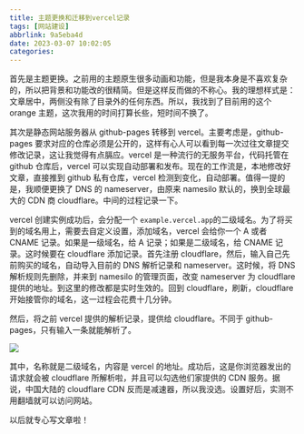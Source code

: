 ```yaml
---
title: 主题更换和迁移到vercel记录
tags: [网站建设]
abbrlink: 9a5eba4d
date: 2023-03-07 10:02:05
categories:
---
```


首先是主题更换。之前用的主题原生很多动画和功能，但是我本身是不喜欢复杂的，所以把背景和功能改的很精简。但是这样反而做的不称心。我的理想样式是：文章居中，两侧没有除了目录外的任何东西。所以，我找到了目前用的这个 orange 主题，这次我用的时间打算长些，短时间不换了。

其次是静态网站服务器从 github-pages 转移到 vercel。主要考虑是，github-pages 要求对应的仓库必须是公开的，这样有心人可以看到每一次过往文章提交修改记录，这让我觉得有点膈应。vercel 是一种流行的无服务平台，代码托管在 github 仓库后，vercel 可以实现自动部署和发布。现在的工作流是，本地修改好文章，直接推到 github 私有仓库，vercel 检测到变化，自动部署。值得一提的是，我顺便更换了 DNS 的 nameserver，由原来 namesilo 默认的，换到全球最大的 CDN 商 cloudflare。中间的过程记录一下。

vercel 创建实例成功后，会分配一个 `example.vercel.app`的二级域名。为了将买到的域名用上，需要去自定义设置，添加域名，vercel 会给你一个 A 或者 CNAME 记录。如果是一级域名，给 A 记录；如果是二级域名，给 CNAME 记录。这时候要在 cloudflare 添加记录。首先注册 cloudflare，然后，输入自己先前购买的域名，自动导入目前的 DNS 解析记录和 nameserver。这时候，将 DNS 解析规则先删除，并来到 namesilo 的管理页面，改变 nameserver 为 cloudflare 提供的地址。到这里的修改都是实时生效的。回到 cloudflare，刷新，cloudflare 开始接管你的域名，这一过程会花费十几分钟。

然后，将之前 vercel 提供的解析记录，提供给 cloudflare。不同于 github-pages，只有输入一条就能解析了。

![](https://s3.bmp.ovh/imgs/2023/03/07/507ecae07ffccde7.png)

其中，名称就是二级域名，内容是 vercel 的地址。成功后，这是你浏览器发出的请求就会被 cloudflare 所解析啦，并且可以勾选他们家提供的 CDN 服务。据说，中国大陆的 cloudflare CDN 反而是减速器，所以我没选。设置好后，实测不用翻墙就可以访问网站。

以后就专心写文章啦！
